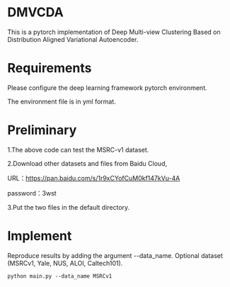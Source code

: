 # DMVCDA
This is a pytorch implementation of Deep Multi-view Clustering Based on Distribution Aligned Variational Autoencoder.

# Requirements
Please configure the deep learning framework pytorch environment.

The environment file is in yml format.

# Preliminary
1.The above code can test the MSRC-v1 dataset.

2.Download other datasets and files from Baidu Cloud,

URL：https://pan.baidu.com/s/1r9xCYofCuM0kf147kVu-4A 

password：3wst   

3.Put the two files in the default directory.

# Implement
Reproduce results by adding the argument --data_name. Optional dataset (MSRCv1, Yale, NUS, ALOI, Caltech101).

`python main.py --data_name MSRCv1`
